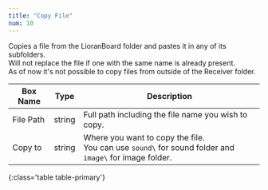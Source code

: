 ```yaml
---
title: "Copy File"
num: 10
---
```


Copies a file from the LioranBoard folder and pastes it in any of its subfolders.\
Will not replace the file if one with the same name is already present.\
As of now it's not possible to copy files from outside of the Receiver folder.

| Box Name | Type | Description | 
|-------|--------|--------
|File Path|	string|	Full path including the file name you wish to copy.|
|Copy to|	string|	Where you want to copy the file. <br/> You can use `sound\` for sound folder and `image\` for image folder.
{:class='table table-primary'}









